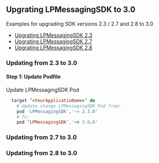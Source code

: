 ## Upgrating LPMessagingSDK to 3.0

Examples for upgrading SDK versions 2.3 / 2.7 and 2.8 to 3.0


* [Upgrating LPMessagingSDK 2.3](#Updating-from-2.3-to-3.0)
* [Upgrating LPMessagingSDK 2.7](#Updating-from-2.7-to-3.0)
* [Upgrating LPMessagingSDK 2.8](#Updating-from-2.8-to-3.0)

### Updating from 2.3 to 3.0

#### Step 1: Update Podfile

  Update LPMessagingSDK Pod

  ~~~ ruby
    target ‘<YourApplicatioName>’ do
      # Update change LPMessagingSDK Pod from:
      pod 'LPMessagingSDK','~> 2.3.0'
      # To:
      pod ‘LPMessagingSDK','~> 3.0.0'
 ~~~
  	
    
### Updating from 2.7 to 3.0

### Updating from 2.8 to 3.0

